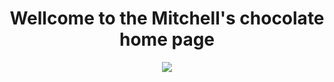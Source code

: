 <html>
  <head>
    <title>Mitchell's chocolate home page</title>
  </head>
<body>
  <center><h1>Wellcome to the Mitchell's chocolate home page</h1></center>
  <center><img src='https://assets.fortnumandmason.com/app/public/spree/products/8296/poster/tablet_landscape/2142820_3.jpg?1452535252'></center>
</body>
</html>
